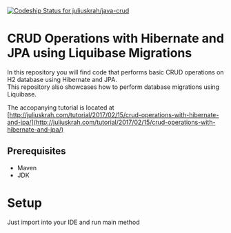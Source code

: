 [ ![Codeship Status for juliuskrah/java-crud](https://app.codeship.com/projects/e1e1f9d0-d361-0134-0c11-16d407f7e953/status?branch=master)](https://app.codeship.com/projects/201898)
# CRUD Operations with Hibernate and JPA using Liquibase Migrations
In this repository you will find code that performs basic CRUD operations on H2 database using Hibernate and JPA.  
This repository also showcases how to perform database migrations using Liquibase.

The accopanying tutorial is located at [http://juliuskrah.com/tutorial/2017/02/15/crud-operations-with-hibernate-and-jpa/](http://juliuskrah.com/tutorial/2017/02/15/crud-operations-with-hibernate-and-jpa/)

## Prerequisites
- Maven
- JDK

# Setup
Just import into your IDE and run main method

